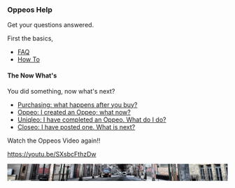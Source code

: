### Oppeos Help

Get your questions answered.

First the basics,

- [FAQ](/help/faq.md)
- [How To](/help/howto.md)

#### The Now What's

You did something, now what's next?

- [Purchasing: what happens after you buy?](/help/now-what/purchase.md)
- [Oppeo: I created an Oppeo; what now?](/help/now-what/oppeo.md)
- [Uniqleo: I have completed an Oppeo. What do I do?](/help/now-what/uniqleo.md)
- [Closeo: I have posted one. What is next?](/help/now-what/closeo.md)

Watch the Oppeos Video again!!

https://youtu.be/SXsbcFthzDw

![](/help/small-banner.jpg)
